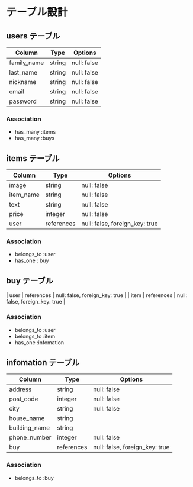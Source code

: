 # テーブル設計

## users テーブル

| Column      | Type   | Options     |
| ----------- | ------ | ----------- |
| family_name | string | null: false |
| last_name   | string | null: false |
| nickname    | string | null: false |
| email       | string | null: false |
| password    | string | null: false |

### Association

- has_many :items
- has_many :buys

## items テーブル

| Column       | Type       | Options                        |
| ------------ | ---------- | ------------------------------ |
| image        | string     | null: false                    |
| item_name    | string     | null: false                    |
| text         | string     | null: false                    |
| price        | integer    | null: false                    |
| user         | references | null: false, foreign_key: true |

### Association

- belongs_to :user
- has_one : buy

## buy テーブル

| user         | references | null: false, foreign_key: true |
| item         | references | null: false, foreign_key: true |

### Association

- belongs_to :user
- belongs_to :item
- has_one :infomation

## infomation テーブル

| Column        | Type       | Options                        |
| ------------- | ---------- | ------------------------------ |
| address       | string     | null: false                    |
| post_code     | integer    | null: false                    |
| city          | string     | null: false                    |
| house_name    | string     |                                |
| building_name | string     |                                |
| phone_number  | integer    | null: false                    |
| buy           | references | null: false, foreign_key: true |

### Association

- belongs_to :buy